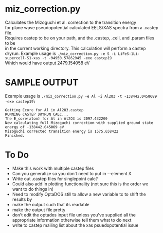 # miz_correction.py


Calculates the Mizoguchi et al. correction to the transition energy \
for plane wave pseudopotential calculated EELS/XAS spectra from a .castep file.\
Requires castep to be on your path, and the .castep, .cell, and .param files to be\
in the current working directory. This calculation will perform a castep dryrun.
Example usage is `./miz_correction.py -e S -i LiFeS-1Li-supercell-S1-xas -t -94950.57862045 -exe castep19`\
Which would have output 2479.154058 eV

# SAMPLE OUTPUT
Example usage is `./miz_correction.py -e Al -i Al2O3 -t -138442.0450689 -exe castep19`\
```
Getting Ecore for Al in Al2O3.castep
RUNNING CASTEP DRYRUN CALC...
The E_core(atom) for Al in Al2O3 is 2097.432200
Now calculating full Mizoguchi correction with supplied ground state energy of -138442.045069 eV
Mizoguchi corrected transition energy is 1575.658422
Finished.
```

# To Do

- Make this work with multiple castep files 
- Can you generalize so you don't need to put in --element X
- Write out .castep files for singlepoint calc?
- Could also add in plotting functionality (not sure this is the order we want to do things in)
- Need to modify OptaDOS still to allow a new variable to to shift the results by
- make the output such that its readable
- make the output file pretty
- don't edit the optados input file unless you've supplied all the appropriate information otherwise tell them what to do next
- write to castep mailing list about the xas psuedopotential issue


